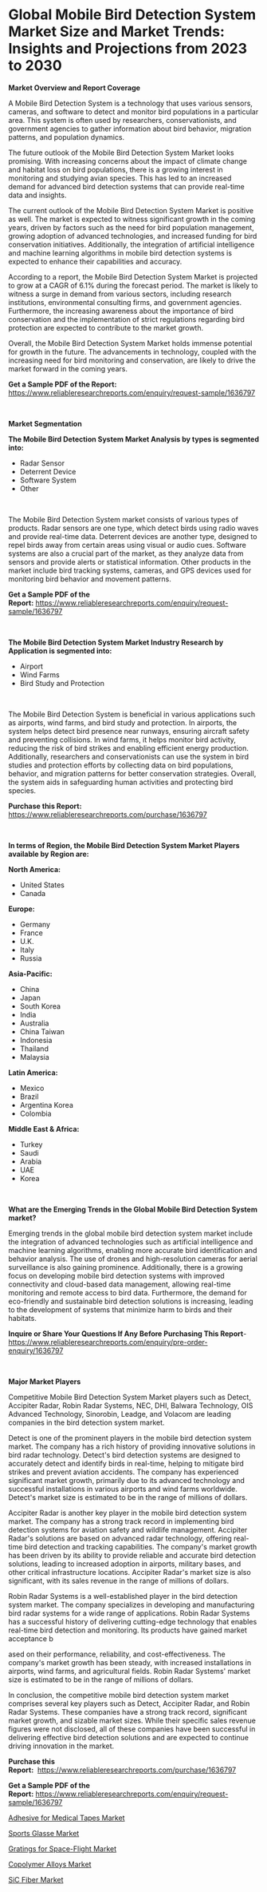 <p><h1>Global Mobile Bird Detection System Market Size and Market Trends: Insights and Projections from 2023 to 2030</h1></p><p><strong>Market Overview and Report Coverage</strong></p>
<p><p>A Mobile Bird Detection System is a technology that uses various sensors, cameras, and software to detect and monitor bird populations in a particular area. This system is often used by researchers, conservationists, and government agencies to gather information about bird behavior, migration patterns, and population dynamics.</p><p>The future outlook of the Mobile Bird Detection System Market looks promising. With increasing concerns about the impact of climate change and habitat loss on bird populations, there is a growing interest in monitoring and studying avian species. This has led to an increased demand for advanced bird detection systems that can provide real-time data and insights.</p><p>The current outlook of the Mobile Bird Detection System Market is positive as well. The market is expected to witness significant growth in the coming years, driven by factors such as the need for bird population management, growing adoption of advanced technologies, and increased funding for bird conservation initiatives. Additionally, the integration of artificial intelligence and machine learning algorithms in mobile bird detection systems is expected to enhance their capabilities and accuracy.</p><p>According to a report, the Mobile Bird Detection System Market is projected to grow at a CAGR of 6.1% during the forecast period. The market is likely to witness a surge in demand from various sectors, including research institutions, environmental consulting firms, and government agencies. Furthermore, the increasing awareness about the importance of bird conservation and the implementation of strict regulations regarding bird protection are expected to contribute to the market growth.</p><p>Overall, the Mobile Bird Detection System Market holds immense potential for growth in the future. The advancements in technology, coupled with the increasing need for bird monitoring and conservation, are likely to drive the market forward in the coming years.</p></p>
<p><strong>Get a Sample PDF of the Report:</strong> <a href="https://www.reliableresearchreports.com/enquiry/request-sample/1636797">https://www.reliableresearchreports.com/enquiry/request-sample/1636797</a></p>
<p>&nbsp;</p>
<p><strong>Market Segmentation</strong></p>
<p><strong>The Mobile Bird Detection System Market Analysis by types is segmented into:</strong></p>
<p><ul><li>Radar Sensor</li><li>Deterrent Device</li><li>Software System</li><li>Other</li></ul></p>
<p>&nbsp;</p>
<p><p>The Mobile Bird Detection System market consists of various types of products. Radar sensors are one type, which detect birds using radio waves and provide real-time data. Deterrent devices are another type, designed to repel birds away from certain areas using visual or audio cues. Software systems are also a crucial part of the market, as they analyze data from sensors and provide alerts or statistical information. Other products in the market include bird tracking systems, cameras, and GPS devices used for monitoring bird behavior and movement patterns.</p></p>
<p><strong>Get a Sample PDF of the Report:</strong>&nbsp;<a href="https://www.reliableresearchreports.com/enquiry/request-sample/1636797">https://www.reliableresearchreports.com/enquiry/request-sample/1636797</a></p>
<p>&nbsp;</p>
<p><strong>The Mobile Bird Detection System Market Industry Research by Application is segmented into:</strong></p>
<p><ul><li>Airport</li><li>Wind Farms</li><li>Bird Study and Protection</li></ul></p>
<p>&nbsp;</p>
<p><p>The Mobile Bird Detection System is beneficial in various applications such as airports, wind farms, and bird study and protection. In airports, the system helps detect bird presence near runways, ensuring aircraft safety and preventing collisions. In wind farms, it helps monitor bird activity, reducing the risk of bird strikes and enabling efficient energy production. Additionally, researchers and conservationists can use the system in bird studies and protection efforts by collecting data on bird populations, behavior, and migration patterns for better conservation strategies. Overall, the system aids in safeguarding human activities and protecting bird species.</p></p>
<p><strong>Purchase this Report:</strong>&nbsp; <a href="https://www.reliableresearchreports.com/purchase/1636797">https://www.reliableresearchreports.com/purchase/1636797</a></p>
<p>&nbsp;</p>
<p><strong>In terms of Region, the Mobile Bird Detection System Market Players available by Region are:</strong></p>
<p>
    <p> <strong> North America: </strong>
        <ul>
            <li>United States</li>
            <li>Canada</li>
        </ul>
        </p> 
    <p> <strong> Europe: </strong>
        <ul>
            <li>Germany</li>
            <li>France</li>
            <li>U.K.</li>
            <li>Italy</li>
            <li>Russia</li>
        </ul>
        </p> 
    <p> <strong> Asia-Pacific: </strong>
        <ul>
            <li>China</li>
            <li>Japan</li>
            <li>South Korea</li>
            <li>India</li>
            <li>Australia</li>
            <li>China Taiwan</li>
            <li>Indonesia</li>
            <li>Thailand</li>
            <li>Malaysia</li>
        </ul>
        </p> 
    <p> <strong> Latin America: </strong>
        <ul>
            <li>Mexico</li>
            <li>Brazil</li>
            <li>Argentina Korea</li>
            <li>Colombia</li>
        </ul>
        </p> 
    <p> <strong> Middle East & Africa: </strong>
        <ul>
            <li>Turkey</li>
            <li>Saudi</li>
            <li>Arabia</li>
            <li>UAE</li>
            <li>Korea</li>
        </ul>
    </p>
    </p>
<p>&nbsp;</p>
<p><strong>What are the Emerging Trends in the Global Mobile Bird Detection System market?</strong></p>
<p><p>Emerging trends in the global mobile bird detection system market include the integration of advanced technologies such as artificial intelligence and machine learning algorithms, enabling more accurate bird identification and behavior analysis. The use of drones and high-resolution cameras for aerial surveillance is also gaining prominence. Additionally, there is a growing focus on developing mobile bird detection systems with improved connectivity and cloud-based data management, allowing real-time monitoring and remote access to bird data. Furthermore, the demand for eco-friendly and sustainable bird detection solutions is increasing, leading to the development of systems that minimize harm to birds and their habitats.</p></p>
<p><strong>Inquire or Share Your Questions If Any Before Purchasing This Report</strong>- <a href="https://www.reliableresearchreports.com/enquiry/pre-order-enquiry/1636797">https://www.reliableresearchreports.com/enquiry/pre-order-enquiry/1636797</a></p>
<p>&nbsp;</p>
<p><strong>Major Market Players</strong></p>
<p><p>Competitive Mobile Bird Detection System Market players such as Detect, Accipiter Radar, Robin Radar Systems, NEC, DHI, Balwara Technology, OIS Advanced Technology, Sinorobin, Leadge, and Volacom are leading companies in the bird detection system market.</p><p>Detect is one of the prominent players in the mobile bird detection system market. The company has a rich history of providing innovative solutions in bird radar technology. Detect's bird detection systems are designed to accurately detect and identify birds in real-time, helping to mitigate bird strikes and prevent aviation accidents. The company has experienced significant market growth, primarily due to its advanced technology and successful installations in various airports and wind farms worldwide. Detect's market size is estimated to be in the range of millions of dollars.</p><p>Accipiter Radar is another key player in the mobile bird detection system market. The company has a strong track record in implementing bird detection systems for aviation safety and wildlife management. Accipiter Radar's solutions are based on advanced radar technology, offering real-time bird detection and tracking capabilities. The company's market growth has been driven by its ability to provide reliable and accurate bird detection solutions, leading to increased adoption in airports, military bases, and other critical infrastructure locations. Accipiter Radar's market size is also significant, with its sales revenue in the range of millions of dollars.</p><p>Robin Radar Systems is a well-established player in the bird detection system market. The company specializes in developing and manufacturing bird radar systems for a wide range of applications. Robin Radar Systems has a successful history of delivering cutting-edge technology that enables real-time bird detection and monitoring. Its products have gained market acceptance b</p><p>ased on their performance, reliability, and cost-effectiveness. The company's market growth has been steady, with increased installations in airports, wind farms, and agricultural fields. Robin Radar Systems' market size is estimated to be in the range of millions of dollars.</p><p>In conclusion, the competitive mobile bird detection system market comprises several key players such as Detect, Accipiter Radar, and Robin Radar Systems. These companies have a strong track record, significant market growth, and sizable market sizes. While their specific sales revenue figures were not disclosed, all of these companies have been successful in delivering effective bird detection solutions and are expected to continue driving innovation in the market.</p></p>
<p><strong>Purchase this Report:</strong>&nbsp;&nbsp;<a href="https://www.reliableresearchreports.com/purchase/1636797">https://www.reliableresearchreports.com/purchase/1636797</a></p>
<p></p>
<p><strong>Get a Sample PDF of the Report:</strong>&nbsp;<a href="https://www.reliableresearchreports.com/enquiry/request-sample/1636797">https://www.reliableresearchreports.com/enquiry/request-sample/1636797</a></p>
<p><p><a href="https://www.linkedin.com/pulse/adhesive-medical-tapes-market-research-report-unlocks-analysis-ctvje/">Adhesive for Medical Tapes Market</a></p><p><a href="https://medium.com/@anndavis1924/sports-glasse-market-size-growth-forecast-2023-2030-348b897b6f70">Sports Glasse Market</a></p><p><a href="https://www.linkedin.com/pulse/gratings-space-flight-market-research-report-provides-thorough-2m3ze/">Gratings for Space-Flight Market</a></p><p><a href="https://www.linkedin.com/pulse/copolymer-alloys-market-share-amp-new-trends-analysis-report-vacge/">Copolymer Alloys Market</a></p><p><a href="https://medium.com/@azadyoi012547/sic-fiber-market-size-growth-forecast-2023-2030-d16754c65041">SiC Fiber Market</a></p></p>